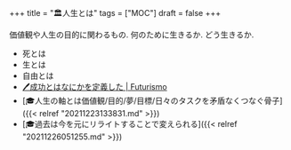 +++
title = "🏛人生とは"
tags = ["MOC"]
draft = false
+++

価値観や人生の目的に関わるもの. 何のために生きるか. どう生きるか.

-   死とは
-   生とは
-   自由とは
-   [🖊成功とはなにかを定義した | Futurismo](https://futurismo.biz/archives/5849/)
-   [🎓人生の軸とは価値観/目的/夢/目標/日々のタスクを矛盾なくつなぐ骨子]({{< relref "20211223133831.md" >}})
-   [🎓過去は今を元にリライトすることで変えられる]({{< relref "20211226051255.md" >}})
